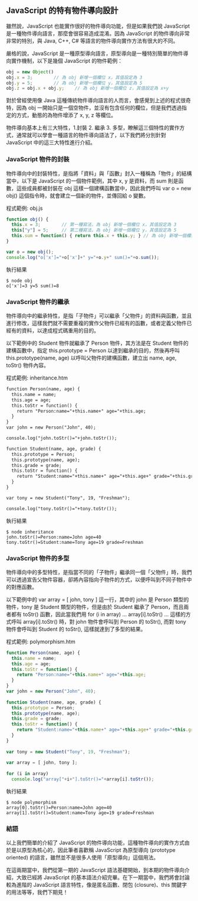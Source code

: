 ## JavaScript 的特有物件導向設計

雖然說，JavaScript 也能實作很好的物件導向功能，但是如果我們說 JavaScript 是一種物件導向語言，那麼會很容易造成混淆。因為 JavaScript 的物件導向非常非常的特別，與 Java, C++, C# 等語言的物件導向實作方法有很大的不同。

嚴格的說，JavaScript 是一種原型導向語言，原型導向是一種特別簡單的物件導向實作機制，以下是幾個 JavaScript 的物件範例：

```JavaScript
obj = new Object()
obj.x = 3;        // 為 obj 新增一個欄位 x，其值設定為 3
obj.y = 5;        // 為 obj 新增一個欄位 y，其值設定為 5
obj.z = obj.x + obj.y;    // 為 obj 新增一個欄位 z，其值設定為 x+y
```

對於曾經使用像 Java 這種傳統物件導向語言的人而言，會感覺到上述的程式很奇特，因為 obj 一開始只是一個空物件，並沒有包含任何的欄位，但是我們透過指定的方式，動態的為物件增添了 x, y, z 等欄位。

物件導向基本上有三大特性，1.封裝 2. 繼承 3. 多型，瞭解這三個特性的實作方式，通常就可以學會一種語言的物件導向語法了，以下我們將分別針對 JavaScript 中的這三大特性進行介紹。

### JavaScript 物件的封裝

物件導向中的封裝特性，是指將「資料」與「函數」封入一種稱為「物件」的結構當中，以下是 JavaScript 的一個物件範例，其中 x, y 是資料，而 sum 則是函數，這些成員都被封裝在 obj 這樣一個建構函數當中，因此我們呼叫 var o = new obj() 這個指令時，就會建立一個新的物件，並傳回給 o 變數。

程式範例: obj.js

```javascript
function obj() {
  this.x = 3;        // 第一種寫法，為 obj 新增一個欄位 x，其值設定為 3
  this["y"] = 5;     // 第二種寫法，為 obj 新增一個欄位 y，其值設定為 5
  this.sum = function() { return this.x + this.y; } // 為 obj 新增一個欄位 add，其值為一個匿名函數
}

var o = new obj();
console.log("o['x']="+o['x']+" y="+o.y+" sum()="+o.sum());
```

執行結果

```
$ node obj
o['x']=3 y=5 sum()=8
```

### JavaScript 物件的繼承

物件導向中的繼承特性，是指「子物件」可以繼承「父物件」的資料與函數，並且進行修改，這樣我們就不需要重複的實作父物件已經有的函數，或者定義父物件已經有的資料，以達成程式碼重用的目的。

以下範例中的 Student 物件就繼承了 Person 物件，其方法是在 Student 物件的建構函數中，指定 this.prototype = Person 以達到繼承的目的，然後再呼叫 this.prototype(name, age) 以呼叫父物件的建構函數，建立出 name, age, toStr() 物件內容。

程式範例: inheritance.htm

```html
function Person(name, age) {
  this.name = name;
  this.age = age;
  this.toStr = function() { 
    return "Person:name="+this.name+" age="+this.age; 
  }
}
var john = new Person("John", 40);

console.log("john.toStr()="+john.toStr());

function Student(name, age, grade) {
  this.prototype = Person;
  this.prototype(name, age);
  this.grade = grade;
  this.toStr = function() { 
    return "Student:name="+this.name+" age="+this.age+" grade="+this.grade; 
  }
}

var tony = new Student("Tony", 19, "Freshman");

console.log("tony.toStr()="+tony.toStr());
```

執行結果

```
$ node inheritance
john.toStr()=Person:name=John age=40
tony.toStr()=Student:name=Tony age=19 grade=Freshman
```

### JavaScript 物件的多型

物件導向中的多型特性，是指當不同的「子物件」繼承同一個「父物件」時，我們可以透過宣告父物件容器，卻將內容指向子物件的方式，以便呼叫到不同子物件中的對應函數。

以下範例中的 var array = [ john, tony ] 這一行，其中的 john 是 Person 類型的物件，tony 是 Student 類型的物件，但是由於 Student 繼承了 Person，而且兩者都有 toStr() 函數，因此當我們用 for (i in array) ... array[i].toStr() ... 這樣的方式呼叫 array[i].toStr() 時，對 john 物件會呼叫到 Person 的 toStr(), 而對 tony 物件會呼叫到 Student 的 toStr(), 這樣就達到了多型的結果。

程式範例: polymorphism.htm

```javascript
function Person(name, age) {
  this.name = name;
  this.age = age;
  this.toStr = function() { 
    return "Person:name="+this.name+" age="+this.age; 
  }
}
var john = new Person("John", 40);
 
function Student(name, age, grade) {
  this.prototype = Person;
  this.prototype(name, age);
  this.grade = grade;
  this.toStr = function() { 
    return "Student:name="+this.name+" age="+this.age+" grade="+this.grade; 
  }
}
 
var tony = new Student("Tony", 19, "Freshman");
 
var array = [ john, tony ];
 
for (i in array)
  console.log("array["+i+"].toStr()="+array[i].toStr());
```

執行結果

```
$ node polymorphism
array[0].toStr()=Person:name=John age=40
array[1].toStr()=Student:name=Tony age=19 grade=Freshman
```

### 結語

以上我們簡單的介紹了 JavaScript 的物件導向功能，這種物件導向的實作方式由於是以原型為核心的，因此筆者喜歡稱 JavaScript 為原型導向 (prototype oriented) 的語言，雖然並不是很多人使用「原型導向」這個用法。

在這兩期當中，我們從第一期的 JavaScript 語法基礎開始，到本期的物件導向介紹，大致已經將 JavaScript 的基本語法介紹完畢。在下一期當中，我們將會討論較為進階的 JavaScript 語言特性，像是匿名函數、閉包 (closure)、this 關鍵字的用法等等，我們下期見！
